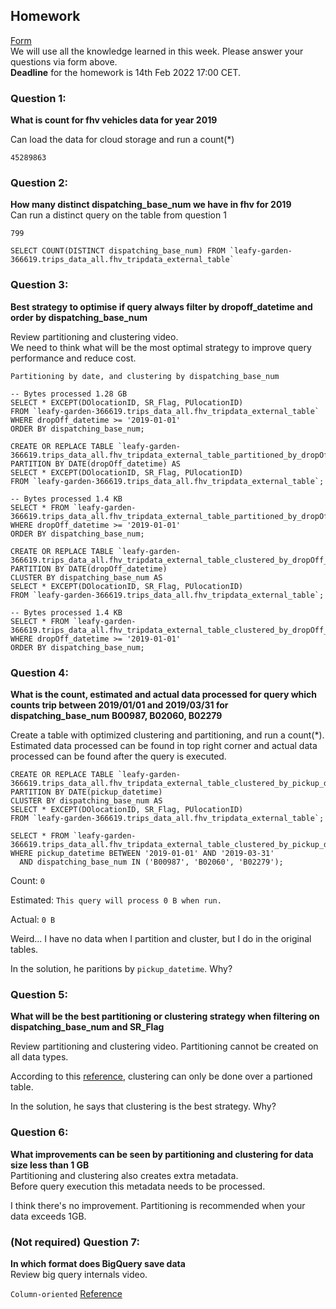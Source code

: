 ## Homework
[Form](https://forms.gle/ytzVYUh2RptgkvF79)  
We will use all the knowledge learned in this week. Please answer your questions via form above.  
**Deadline** for the homework is 14th Feb 2022 17:00 CET.

### Question 1: 
**What is count for fhv vehicles data for year 2019**  

Can load the data for cloud storage and run a count(*)

`45289863`

### Question 2: 
**How many distinct dispatching_base_num we have in fhv for 2019**  
Can run a distinct query on the table from question 1

`799`
```
SELECT COUNT(DISTINCT dispatching_base_num) FROM `leafy-garden-366619.trips_data_all.fhv_tripdata_external_table`
```

### Question 3: 
**Best strategy to optimise if query always filter by dropoff_datetime and order by dispatching_base_num**  

Review partitioning and clustering video.   
We need to think what will be the most optimal strategy to improve query 
performance and reduce cost.

`Partitioning by date, and clustering by dispatching_base_num`

```
-- Bytes processed 1.28 GB
SELECT * EXCEPT(DOlocationID, SR_Flag, PUlocationID) 
FROM `leafy-garden-366619.trips_data_all.fhv_tripdata_external_table`
WHERE dropOff_datetime >= '2019-01-01'
ORDER BY dispatching_base_num;

CREATE OR REPLACE TABLE `leafy-garden-366619.trips_data_all.fhv_tripdata_external_table_partitioned_by_dropOff_datetime`
PARTITION BY DATE(dropOff_datetime) AS
SELECT * EXCEPT(DOlocationID, SR_Flag, PUlocationID) 
FROM `leafy-garden-366619.trips_data_all.fhv_tripdata_external_table`;

-- Bytes processed 1.4 KB
SELECT * FROM `leafy-garden-366619.trips_data_all.fhv_tripdata_external_table_partitioned_by_dropOff_datetime`
WHERE dropOff_datetime >= '2019-01-01'
ORDER BY dispatching_base_num;

CREATE OR REPLACE TABLE `leafy-garden-366619.trips_data_all.fhv_tripdata_external_table_clustered_by_dropOff_datetime`
PARTITION BY DATE(dropOff_datetime)
CLUSTER BY dispatching_base_num AS
SELECT * EXCEPT(DOlocationID, SR_Flag, PUlocationID) 
FROM `leafy-garden-366619.trips_data_all.fhv_tripdata_external_table`;

-- Bytes processed 1.4 KB
SELECT * FROM `leafy-garden-366619.trips_data_all.fhv_tripdata_external_table_clustered_by_dropOff_datetime`
WHERE dropOff_datetime >= '2019-01-01'
ORDER BY dispatching_base_num;
```

### Question 4: 
**What is the count, estimated and actual data processed for query which counts trip between 2019/01/01 and 2019/03/31 for dispatching_base_num B00987, B02060, B02279**  

Create a table with optimized clustering and partitioning, and run a 
count(*). Estimated data processed can be found in top right corner and
actual data processed can be found after the query is executed.

```
CREATE OR REPLACE TABLE `leafy-garden-366619.trips_data_all.fhv_tripdata_external_table_clustered_by_pickup_datetime`
PARTITION BY DATE(pickup_datetime)
CLUSTER BY dispatching_base_num AS
SELECT * EXCEPT(DOlocationID, SR_Flag, PUlocationID) 
FROM `leafy-garden-366619.trips_data_all.fhv_tripdata_external_table`;

SELECT * FROM `leafy-garden-366619.trips_data_all.fhv_tripdata_external_table_clustered_by_pickup_datetime`
WHERE pickup_datetime BETWEEN '2019-01-01' AND '2019-03-31'
  AND dispatching_base_num IN ('B00987', 'B02060', 'B02279');
```
Count: `0`

Estimated: `This query will process 0 B when run.`

Actual: `0 B`

Weird... I have no data when I partition and cluster, but I do in the original tables.

In the solution, he paritions by `pickup_datetime`. Why?

### Question 5: 
**What will be the best partitioning or clustering strategy when filtering on dispatching_base_num and SR_Flag**  

Review partitioning and clustering video. 
Partitioning cannot be created on all data types.

According to this [reference](https://www.educative.io/answers/what-is-partitioning-and-clustering-in-bigquery), clustering can only be done over a partioned table. 

In the solution, he says that clustering is the best strategy. Why?

### Question 6: 
**What improvements can be seen by partitioning and clustering for data size less than 1 GB**  
Partitioning and clustering also creates extra metadata.  
Before query execution this metadata needs to be processed.

I think there's no improvement. Partitioning is recommended when your data exceeds 1GB.

### (Not required) Question 7: 
**In which format does BigQuery save data**  
Review big query internals video.

`Column-oriented`
[Reference](https://cloud.google.com/bigquery/docs/storage_overview#:~:text=BigQuery%20stores%20table%20data%20in,very%20large%20number%20of%20records.)
